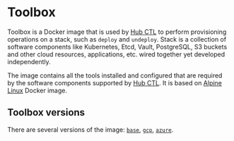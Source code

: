 # Toolbox

Toolbox is a Docker image that is used by [Hub CTL] to perform provisioning operations on a stack, such as `deploy` and `undeploy`. Stack is a collection of software components like Kubernetes, Etcd, Vault, PostgreSQL, S3 buckets and other cloud resources, applications, etc. wired together yet developed independently.

The image contains all the tools installed and configured that are required by the software components supported by [Hub CTL]. It is based on [Alpine Linux](https://www.alpinelinux.org/about/) Docker image.

## Toolbox versions

There are several versions of the image: [`base`](/base/README.md), [`gcp`](/gcp/README.md), [`azure`](/azure/README.md).

[Hub CTL]: https://github.com/epam/hubctl
